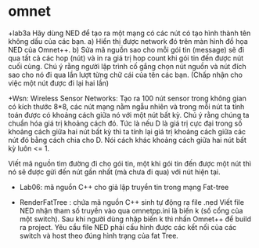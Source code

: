# omnet

+lab3a
Hãy dùng NED để tạo ra một mạng có các nút có tạo hình thành tên không dấu của các bạn. 
a) Hiển thị được network đó trên màn hình đồ họa NED của Omnet++. 
b) Sửa mã nguồn sao cho mỗi gói tin (message) sẽ đi qua tất cả các hop (nút) và in ra giá trị hop count khi gói tin đến được nút cuối cùng. 
Chú ý rằng người lập trình cố gắng chọn nút nguồn và nút đích sao cho nó đi qua lần lượt từng chữ cái của tên các bạn. (Chấp nhận cho việc một nút được đi lại hai lần)

+Wsn:
Wireless Sensor Networks: 
Tạo ra 100 nút sensor trong không gian có kích thước 8*8, các nút mạng nằm ngẫu nhiên và trong mỗi nút ta tính toán được có khoảng cách giữa nó với một nút bất kỳ. 
Chú ý rằng chúng ta chuẩn hóa giá trị khoảng cách đó.
Tức là nếu D là giá trị cực đại trong số khoảng cách giữa hai nút bất kỳ thì ta tính lại giá trị khoảng cách giữa các nút đó bằng cách chia cho D. 
Nói cách khác khoảng cách giữa hai nút bất kỳ luôn <= 1.

Viết mã nguồn tìm đường đi cho gói tin, một khi gói tin đến được một nút thì nó sẽ được gửi đến nút gần nhất (mà chưa đi qua) với nút hiện tại.  

+ Lab06: mã nguồn C++ cho giả lập truyền tin trong mạng Fat-tree

+ RenderFatTree : chứa mã nguồn C++ sinh tự động ra file .ned
Viết file NED nhận tham số truyền vào qua omnetpp.ini là biến k (số cổng của một switch). Sau khi người dùng nhập biến k thì nhấn Omnet++ để build ra project.
Yêu cầu file NED phải cấu hình được các kết nối của các switch và host theo đúng hình trạng của fat Tree.
